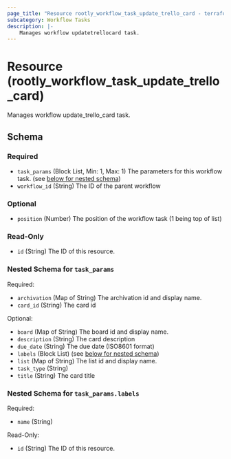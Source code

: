 ```yaml
---
page_title: "Resource rootly_workflow_task_update_trello_card - terraform-provider-rootly"
subcategory: Workflow Tasks
description: |-
    Manages workflow updatetrellocard task.
---
```


# Resource (rootly_workflow_task_update_trello_card)

Manages workflow update_trello_card task.

<!-- schema generated by tfplugindocs -->
## Schema

### Required

- `task_params` (Block List, Min: 1, Max: 1) The parameters for this workflow task. (see [below for nested schema](#nestedblock--task_params))
- `workflow_id` (String) The ID of the parent workflow

### Optional

- `position` (Number) The position of the workflow task (1 being top of list)

### Read-Only

- `id` (String) The ID of this resource.

<a id="nestedblock--task_params"></a>
### Nested Schema for `task_params`

Required:

- `archivation` (Map of String) The archivation id and display name.
- `card_id` (String) The card id

Optional:

- `board` (Map of String) The board id and display name.
- `description` (String) The card description
- `due_date` (String) The due date (ISO8601 format)
- `labels` (Block List) (see [below for nested schema](#nestedblock--task_params--labels))
- `list` (Map of String) The list id and display name.
- `task_type` (String)
- `title` (String) The card title

<a id="nestedblock--task_params--labels"></a>
### Nested Schema for `task_params.labels`

Required:

- `name` (String)

Read-Only:

- `id` (String) The ID of this resource.
